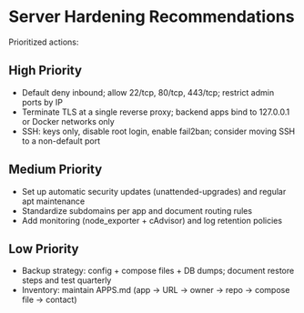 # Server Hardening Recommendations

Prioritized actions:

## High Priority
- Default deny inbound; allow 22/tcp, 80/tcp, 443/tcp; restrict admin ports by IP
- Terminate TLS at a single reverse proxy; backend apps bind to 127.0.0.1 or Docker networks only
- SSH: keys only, disable root login, enable fail2ban; consider moving SSH to a non-default port

## Medium Priority
- Set up automatic security updates (unattended-upgrades) and regular apt maintenance
- Standardize subdomains per app and document routing rules
- Add monitoring (node_exporter + cAdvisor) and log retention policies

## Low Priority
- Backup strategy: config + compose files + DB dumps; document restore steps and test quarterly
- Inventory: maintain APPS.md (app → URL → owner → repo → compose file → contact)